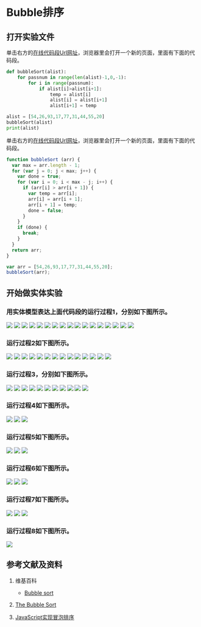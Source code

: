# Bubble排序

## 打开实验文件

单击右方的[在线代码段Url网址](http://www.pythontutor.com/live.html#code=def%20bubbleSort%28alist%29%3A%0A%20%20%20%20for%20passnum%20in%20range%28len%28alist%29-1,0,-1%29%3A%0A%20%20%20%20%20%20%20%20for%20i%20in%20range%28passnum%29%3A%0A%20%20%20%20%20%20%20%20%20%20%20%20if%20alist%5Bi%5D%3Ealist%5Bi%2B1%5D%3A%0A%20%20%20%20%20%20%20%20%20%20%20%20%20%20%20%20temp%20%3D%20alist%5Bi%5D%0A%20%20%20%20%20%20%20%20%20%20%20%20%20%20%20%20alist%5Bi%5D%20%3D%20alist%5Bi%2B1%5D%0A%20%20%20%20%20%20%20%20%20%20%20%20%20%20%20%20alist%5Bi%2B1%5D%20%3D%20temp%0A%0Aalist%20%3D%20%5B54,26,93,17,77,31,44,55,20%5D%0AbubbleSort%28alist%29%0Aprint%28alist%29&cumulative=false&curInstr=86&heapPrimitives=nevernest&mode=display&origin=opt-live.js&py=3&rawInputLstJSON=%5B%5D&textReferences=false)，浏览器里会打开一个新的页面，里面有下面的代码段。

```python
def bubbleSort(alist):
    for passnum in range(len(alist)-1,0,-1):
        for i in range(passnum):
            if alist[i]>alist[i+1]:
                temp = alist[i]
                alist[i] = alist[i+1]
                alist[i+1] = temp

alist = [54,26,93,17,77,31,44,55,20]
bubbleSort(alist)
print(alist)
```

单击右方的[在线代码段Url网址](http://www.pythontutor.com/live.html#code=function%20bubbleSort%20%28arr%29%20%7B%0A%20%20var%20max%20%3D%20arr.length%20-%201%3B%0A%20%20for%20%28var%20j%20%3D%200%3B%20j%20%3C%20max%3B%20j%2B%2B%29%20%7B%0A%20%20%20%20var%20done%20%3D%20true%3B%0A%20%20%20%20for%20%28var%20i%20%3D%200%3B%20i%20%3C%20max%20-%20j%3B%20i%2B%2B%29%20%7B%0A%20%20%20%20%20%20if%20%28arr%5Bi%5D%20%3E%20arr%5Bi%20%2B%201%5D%29%20%7B%0A%20%20%20%20%20%20%20%20var%20temp%20%3D%20arr%5Bi%5D%3B%0A%20%20%20%20%20%20%20%20arr%5Bi%5D%20%3D%20arr%5Bi%20%2B%201%5D%3B%0A%20%20%20%20%20%20%20%20arr%5Bi%20%2B%201%5D%20%3D%20temp%3B%0A%20%20%20%20%20%20%20%20done%20%3D%20false%3B%0A%20%20%20%20%20%20%7D%0A%20%20%20%20%7D%0A%20%20%20%20if%20%28done%29%20%7B%0A%20%20%20%20%20%20break%3B%0A%20%20%20%20%7D%0A%20%20%7D%0A%20%20return%20arr%3B%0A%7D%0A%0Avar%20arr%20%3D%20%5B54,26,93,17,77,31,44,55,20%5D%3B%0AbubbleSort%28arr%29%3B%0A&cumulative=false&curInstr=242&heapPrimitives=nevernest&mode=display&origin=opt-live.js&py=js&rawInputLstJSON=%5B%5D&textReferences=false)，浏览器里会打开一个新的页面，里面有下面的代码段。

```javascript
function bubbleSort (arr) {
  var max = arr.length - 1;
  for (var j = 0; j < max; j++) {
    var done = true;
    for (var i = 0; i < max - j; i++) {
      if (arr[i] > arr[i + 1]) {
        var temp = arr[i];
        arr[i] = arr[i + 1];
        arr[i + 1] = temp;
        done = false;
      }
    }
    if (done) {
      break;
    }
  }
  return arr;
}

var arr = [54,26,93,17,77,31,44,55,20];
bubbleSort(arr);
```

## 开始做实体实验

### 用实体模型表达上面代码段的运行过程1，分别如下图所示。

![](/images/理解基本的算法/Bubble排序/1a1.jpg)
![](/images/理解基本的算法/Bubble排序/1a2.jpg)
![](/images/理解基本的算法/Bubble排序/1a3.jpg)
![](/images/理解基本的算法/Bubble排序/1a4.jpg)
![](/images/理解基本的算法/Bubble排序/1a5.jpg)
![](/images/理解基本的算法/Bubble排序/1a6.jpg)
![](/images/理解基本的算法/Bubble排序/1a7.jpg)
![](/images/理解基本的算法/Bubble排序/1a8.jpg)
![](/images/理解基本的算法/Bubble排序/1a9.jpg)
![](/images/理解基本的算法/Bubble排序/1a10.jpg)
![](/images/理解基本的算法/Bubble排序/1a11.jpg)
![](/images/理解基本的算法/Bubble排序/1a12.jpg)
![](/images/理解基本的算法/Bubble排序/1a13.jpg)
![](/images/理解基本的算法/Bubble排序/1a14.jpg)
![](/images/理解基本的算法/Bubble排序/1a15.jpg)
![](/images/理解基本的算法/Bubble排序/1a16.jpg)
![](/images/理解基本的算法/Bubble排序/1a17.jpg)

### 运行过程2如下图所示。

![](/images/理解基本的算法/Bubble排序/2a1.jpg)
![](/images/理解基本的算法/Bubble排序/2a2.jpg)
![](/images/理解基本的算法/Bubble排序/2a3.jpg)
![](/images/理解基本的算法/Bubble排序/2a4.jpg)
![](/images/理解基本的算法/Bubble排序/2a5.jpg)
![](/images/理解基本的算法/Bubble排序/2a6.jpg)
![](/images/理解基本的算法/Bubble排序/2a7.jpg)
![](/images/理解基本的算法/Bubble排序/2a8.jpg)
![](/images/理解基本的算法/Bubble排序/2a9.jpg)
![](/images/理解基本的算法/Bubble排序/2a10.jpg)
![](/images/理解基本的算法/Bubble排序/2a11.jpg)
![](/images/理解基本的算法/Bubble排序/2a12.jpg)
![](/images/理解基本的算法/Bubble排序/2a13.jpg)
![](/images/理解基本的算法/Bubble排序/2a14.jpg)

### 运行过程3，分别如下图所示。

![](/images/理解基本的算法/Bubble排序/3a1.jpg)
![](/images/理解基本的算法/Bubble排序/3a2.jpg)
![](/images/理解基本的算法/Bubble排序/3a3.jpg)
![](/images/理解基本的算法/Bubble排序/3a4.jpg)
![](/images/理解基本的算法/Bubble排序/3a5.jpg)
![](/images/理解基本的算法/Bubble排序/3a6.jpg)
![](/images/理解基本的算法/Bubble排序/3a7.jpg)
![](/images/理解基本的算法/Bubble排序/3a8.jpg)
![](/images/理解基本的算法/Bubble排序/3a9.jpg)
![](/images/理解基本的算法/Bubble排序/3a10.jpg)
![](/images/理解基本的算法/Bubble排序/3a11.jpg)


### 运行过程4如下图所示。

![](/images/理解基本的算法/Bubble排序/4a1.jpg)
![](/images/理解基本的算法/Bubble排序/4a2.jpg)
![](/images/理解基本的算法/Bubble排序/4a3.jpg)

### 运行过程5如下图所示。

![](/images/理解基本的算法/Bubble排序/5a1.jpg)
![](/images/理解基本的算法/Bubble排序/5a2.jpg)
![](/images/理解基本的算法/Bubble排序/5a3.jpg)

### 运行过程6如下图所示。

![](/images/理解基本的算法/Bubble排序/6a1.jpg)
![](/images/理解基本的算法/Bubble排序/6a2.jpg)
![](/images/理解基本的算法/Bubble排序/6a3.jpg)

### 运行过程7如下图所示。

![](/images/理解基本的算法/Bubble排序/7a1.jpg)
![](/images/理解基本的算法/Bubble排序/7a2.jpg)
![](/images/理解基本的算法/Bubble排序/7a3.jpg)

### 运行过程8如下图所示。

![](/images/理解基本的算法/Bubble排序/8a1.jpg)

## 参考文献及资料

1. 维基百科
	- [Bubble sort](https://en.wikipedia.org/wiki/Bubble_sort) 

2. [The Bubble Sort](https://runestone.academy/runestone/books/published/pythonds/SortSearch/TheBubbleSort.html) 
3. [JavaScript实现冒泡排序](https://blog.csdn.net/fe_dev/article/details/79600448) 

